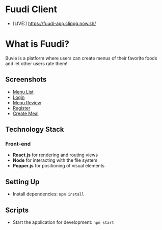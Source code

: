 # Fuudi Client

* [LIVE:] https://fuudi-app.clipqq.now.sh/

# What is Fuudi?

Buvie is a platform where users can create menus of their favorite foods and let other users rate them!

## Screenshots

* [Menu List](screenshots/MenuList.png)
* [Login](screenshots/Login.png)
* [Menu Review](screenshots/MenuReview.png)
* [Register](screenshots/Register.png)
* [Create Meal](screenshots/CreateMeal.png)

## Technology Stack

### Front-end

- **React.js** for rendering and routing views 
- **Node** for interacting with the file system 
- **Popper.js** for positioning of visual elements

## Setting Up

- Install dependencies: `npm install`

## Scripts

- Start the application for development: `npm start`
